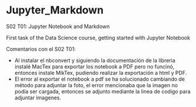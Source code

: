 # Jupyter_Markdown
S02 T01: Jupyter Notebook and Markdown

First task of the Data Science course, getting started with Jupyter Notebook 

Comentarios con el S02 T01:


* Al instalar el nbconvert y siguiendo la documentación de la libreria instalé MacTex para exportar los notebook a PDF pero no funcinó, entonces instale MikTex, pudiendo realizar la exportación a html y PDF.
* El error al exportar el notebook a pdf se ha solucionado cambiando de método para adjuntar la foto, el error mencionaba que la imagen no podía ser cargada, entonces se adjunto mediante la linea de codigo para adjuntar imagenes.
